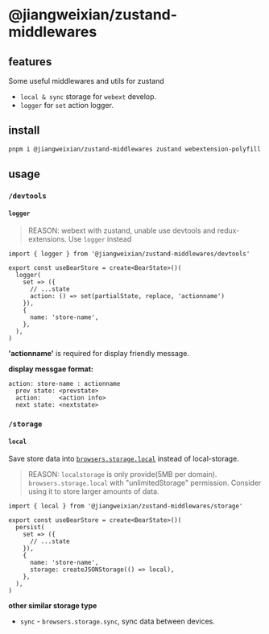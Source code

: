 # @jiangweixian/zustand-middlewares

## features

Some useful middlewares and utils for zustand

- `local & sync` storage for `webext` develop.
- `logger` for `set` action logger.

## install

```sh
pnpm i @jiangweixian/zustand-middlewares zustand webextension-polyfill
```

## usage

### `/devtools`

#### `logger`

> REASON: webext with zustand, unable use devtools and redux-extensions. Use `logger` instead

```tsx
import { logger } from '@jiangweixian/zustand-middlewares/devtools'

export const useBearStore = create<BearState>()(
  logger(
    set => ({
      // ...state
      action: () => set(partialState, replace, 'actionname')
    }),
    {
      name: 'store-name',
    },
  ),
)
```

**'actionname'** is required for display friendly message.

**display messgae format:**

```console
action: store-name : actionname
  prev state: <prevstate>
  action:     <action info>
  next state: <nextstate>
```

### `/storage`

#### `local`

Save store data into [`browsers.storage.local`](https://developer.chrome.com/docs/extensions/reference/storage/#property-local) instead of local-storage.

> REASON: `localstorage` is only provide(5MB per domain). `browsers.storage.local` with "unlimitedStorage" permission. Consider using it to store larger amounts of data.

```tsx
import { local } from '@jiangweixian/zustand-middlewares/storage'

export const useBearStore = create<BearState>()(
  persist(
    set => ({
      // ...state
    }),
    {
      name: 'store-name',
      storage: createJSONStorage(() => local),
    },
  ),
)
```

**other similar storage type**

- `sync` - `browsers.storage.sync`, sync data between devices.